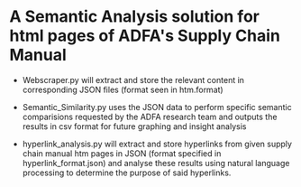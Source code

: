 # A Semantic Analysis solution for html pages of ADFA's Supply Chain Manual

* Webscraper.py will extract and store the relevant content in corresponding JSON files (format seen in htm.format)
* Semantic_Similarity.py uses the JSON data to perform specific semantic comparisions requested by the ADFA research team and outputs the results in csv format for future graphing and insight analysis

* hyperlink_analysis.py will extract and store hyperlinks from given supply chain manual htm pages in JSON (format specified in hyperlink_format.json) and analyse these results using natural language processing to determine the purpose of said hyperlinks.
